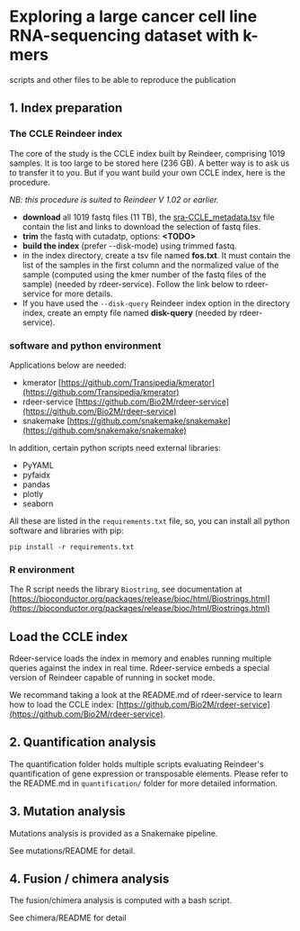 # Exploring a large cancer cell line RNA-sequencing dataset with k-mers
scripts and other files to be able to reproduce the publication

## 1. Index preparation


### The CCLE Reindeer index

The core of the study is the CCLE index built by Reindeer, comprising 1019 samples. It is too large to be stored here (236 GB). A better way is to ask us to transfer it to you. But if you want build your own CCLE index, here is the procedure.

_NB: this procedure is suited to Reindeer V 1.02 or earlier._

- **download** all 1019 fastq files (11 TB), the [sra-CCLE_metadata.tsv](./sra-CCLE_metadata.tsv) file contain the list and links to download the selection of fastq files.
- **trim** the fastq with cutadatp, options: **<TODO\>**
- **build the index** (prefer --disk-mode) using trimmed fastq. 
- in the index directory, create a tsv file named **fos.txt**. It must contain the list of the samples in the first column and the normalized value of the sample (computed using the kmer number of the fastq files of the sample) (needed by rdeer-service). Follow the link below to rdeer-service for more details.
- If you have used the  ``--disk-query`` Reindeer index option in the directory index, create an empty file named **disk-query** (needed by rdeer-service).

### software and python environment

Applications below are needed:

- kmerator [https://github.com/Transipedia/kmerator](https://github.com/Transipedia/kmerator)
- rdeer-service [https://github.com/Bio2M/rdeer-service](https://github.com/Bio2M/rdeer-service)
- snakemake [https://github.com/snakemake/snakemake](https://github.com/snakemake/snakemake)

In addition, certain python scripts need external libraries:

- PyYAML
- pyfaidx
- pandas
- plotly
- seaborn 

All these are listed in the ``requirements.txt`` file, so, you can install all python software and libraries with pip:

```
pip install -r requirements.txt
```

### R environment

The R script needs the library ``Biostring``, see documentation at [https://bioconductor.org/packages/release/bioc/html/Biostrings.html](https://bioconductor.org/packages/release/bioc/html/Biostrings.html)

## Load the CCLE index

Rdeer-service loads the index in memory and enables running multiple queries against the index in real time. Rdeer-service embeds a special version of Reindeer capable of running in socket mode.
 
We recommand taking a look at the README.md of rdeer-service to learn how to load the CCLE index: [https://github.com/Bio2M/rdeer-service](https://github.com/Bio2M/rdeer-service).
 

## 2. Quantification analysis

The quantification folder holds multiple scripts evaluating Reindeer's quantification of gene expression or transposable elements. Please refer to the README.md in `quantification/` folder for more detailed information.

## 3. Mutation analysis
 
Mutations analysis is provided as a Snakemake pipeline. 

See mutations/README for detail. 

## 4. Fusion / chimera analysis

The fusion/chimera analysis is computed with a bash script. 

See chimera/README for detail

 



